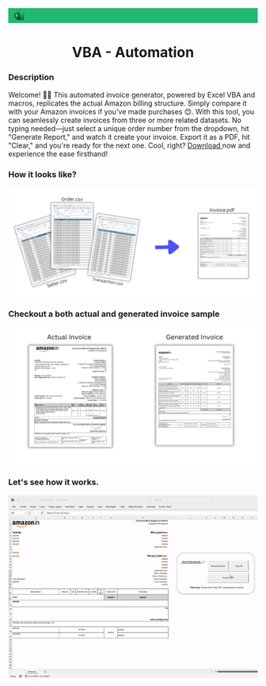 <img src="https://github.com/Suman-Adhikary/Automated-Invoice/blob/main/Others/Automation%20Vanner.png">
<h1 align="center">
    VBA - Automation
</h1>
<h3 align="left">
    Description
</h3>
<p align="left"> 
    Welcome! 🙌🙏 This automated invoice generator, powered by Excel VBA and macros, replicates the actual Amazon billing structure. Simply compare it with your Amazon invoices if you've made purchases 😊. With this tool, you can seamlessly create invoices from three or more related datasets. No typing needed—just select a unique order number from the dropdown, hit "Generate Report," and watch it create your invoice. Export it as a PDF, hit "Clear," and you're ready for the next one. Cool, right? <a href = "https://github.com/Suman-Adhikary/Automated-Invoice/blob/main/Automate%20file.xlsm"> Download </a> now and experience the ease firsthand!
</p>
<h3 align="left">
    How it looks like?
</h3>
<img src="https://github.com/Suman-Adhikary/Automated-Invoice/blob/main/Others/Sample.png">
<h3 align="left">
    Checkout a both actual and generated invoice sample
</h3>
<img src="https://github.com/Suman-Adhikary/Automated-Invoice/blob/main/Others/Actual%20VS%20Generated.png">
<h3 align="left">
    Let's see how it works.
</h3>
<div style="text-align: center;">
    <img src="https://github.com/Suman-Adhikary/Automated-Invoice/blob/main/Others/VBA%20GIF.gif">
</div>
